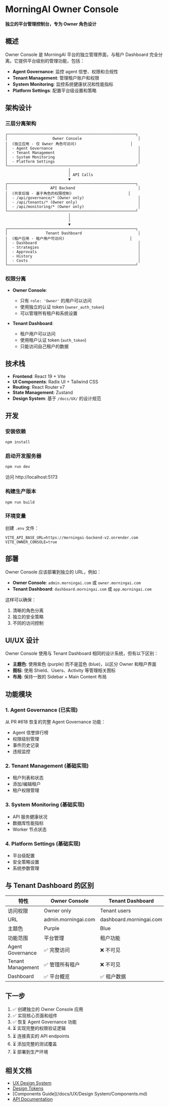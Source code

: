 # MorningAI Owner Console

**独立的平台管理控制台，专为 Owner 角色设计**

## 概述

Owner Console 是 MorningAI 平台的独立管理界面，与租户 Dashboard 完全分离。它提供平台级别的管理功能，包括：

- **Agent Governance**: 监控 agent 信誉、权限和合规性
- **Tenant Management**: 管理租户账户和权限
- **System Monitoring**: 监控系统健康状况和性能指标
- **Platform Settings**: 配置平台级设置和策略

## 架构设计

### 三层分离架构

```
┌─────────────────────────────────────────────────────────┐
│                    Owner Console                         │
│  (独立应用 - 仅 Owner 角色可访问)                        │
│  - Agent Governance                                      │
│  - Tenant Management                                     │
│  - System Monitoring                                     │
│  - Platform Settings                                     │
└─────────────────────────────────────────────────────────┘
                            │
                            │ API Calls
                            ▼
┌─────────────────────────────────────────────────────────┐
│                   API Backend                            │
│  (共享后端 - 基于角色的权限控制)                         │
│  - /api/governance/* (Owner only)                        │
│  - /api/tenants/* (Owner only)                           │
│  - /api/monitoring/* (Owner only)                        │
└─────────────────────────────────────────────────────────┘
                            │
                            │
                            ▼
┌─────────────────────────────────────────────────────────┐
│                 Tenant Dashboard                         │
│  (租户应用 - 租户用户可访问)                             │
│  - Dashboard                                             │
│  - Strategies                                            │
│  - Approvals                                             │
│  - History                                               │
│  - Costs                                                 │
└─────────────────────────────────────────────────────────┘
```

### 权限分离

- **Owner Console**: 
  - 只有 `role: 'Owner'` 的用户可以访问
  - 使用独立的认证 token (`owner_auth_token`)
  - 可以管理所有租户和系统设置
  
- **Tenant Dashboard**: 
  - 租户用户可以访问
  - 使用租户认证 token (`auth_token`)
  - 只能访问自己租户的数据

## 技术栈

- **Frontend**: React 19 + Vite
- **UI Components**: Radix UI + Tailwind CSS
- **Routing**: React Router v7
- **State Management**: Zustand
- **Design System**: 基于 `/docs/UX/` 的设计规范

## 开发

### 安装依赖

```bash
npm install
```

### 启动开发服务器

```bash
npm run dev
```

访问 http://localhost:5173

### 构建生产版本

```bash
npm run build
```

### 环境变量

创建 `.env` 文件：

```env
VITE_API_BASE_URL=https://morningai-backend-v2.onrender.com
VITE_OWNER_CONSOLE=true
```

## 部署

Owner Console 应该部署到独立的 URL，例如：

- **Owner Console**: `admin.morningai.com` 或 `owner.morningai.com`
- **Tenant Dashboard**: `dashboard.morningai.com` 或 `app.morningai.com`

这样可以确保：
1. 清晰的角色分离
2. 独立的安全策略
3. 不同的访问控制

## UI/UX 设计

Owner Console 使用与 Tenant Dashboard 相同的设计系统，但有以下区别：

- **主题色**: 使用紫色 (purple) 而不是蓝色 (blue)，以区分 Owner 和租户界面
- **图标**: 使用 Shield、Users、Activity 等管理相关图标
- **布局**: 保持一致的 Sidebar + Main Content 布局

## 功能模块

### 1. Agent Governance (已实现)

从 PR #618 恢复的完整 Agent Governance 功能：

- Agent 信誉排行榜
- 权限级别管理
- 事件历史记录
- 违规监控

### 2. Tenant Management (基础实现)

- 租户列表和状态
- 添加/编辑租户
- 租户权限管理

### 3. System Monitoring (基础实现)

- API 服务健康状况
- 数据库性能指标
- Worker 节点状态

### 4. Platform Settings (基础实现)

- 平台级配置
- 安全策略设置
- 系统参数管理

## 与 Tenant Dashboard 的区别

| 特性 | Owner Console | Tenant Dashboard |
|------|---------------|------------------|
| 访问权限 | Owner only | Tenant users |
| URL | admin.morningai.com | dashboard.morningai.com |
| 主题色 | Purple | Blue |
| 功能范围 | 平台管理 | 租户功能 |
| Agent Governance | ✅ 完整访问 | ❌ 不可见 |
| Tenant Management | ✅ 管理所有租户 | ❌ 不可见 |
| Dashboard | ✅ 平台概览 | ✅ 租户数据 |

## 下一步

1. ✅ 创建独立的 Owner Console 应用
2. ✅ 实现核心页面和组件
3. ✅ 恢复 Agent Governance 功能
4. ⏳ 实现完整的权限验证逻辑
5. ⏳ 连接真实的 API endpoints
6. ⏳ 添加完整的测试覆盖
7. ⏳ 部署到生产环境

## 相关文档

- [UX Design System](/docs/UX/README.md)
- [Design Tokens](/docs/UX/tokens.json)
- [Components Guide](/docs/UX/Design System/Components.md)
- [API Documentation](/handoff/20250928/40_App/30_API/openapi/)

